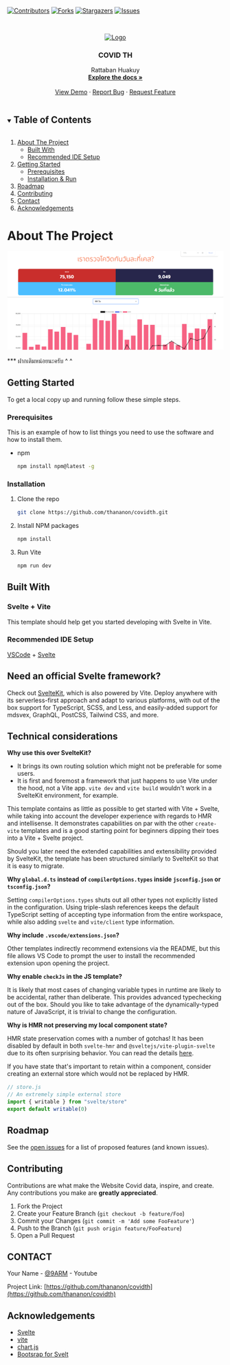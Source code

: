 [![Contributors][contributors-shield]][contributors-url]
[![Forks][forks-shield]][forks-url]
[![Stargazers][stars-shield]][stars-url]
[![Issues][issues-shield]][issues-url]

<!-- PROJECT LOGO -->
<br />
<p align="center">
  <a href="https://github.com/thananon/covidth">
    <img src="public/favicon.ico" alt="Logo" width="80" height="80">
  </a>

  <h3 align="center">COVID TH</h3>

  <p align="center">
    Rattaban Huakuy
    <br />
    <a href="https://github.com/thananon/covidth"><strong>Explore the docs »</strong></a>
    <br />
    <br />
    <a href="https://covidth.vercel.app/">View Demo</a>
    ·
    <a href="https://github.com/thananon/covidth/issues">Report Bug</a>
    ·
    <a href="https://github.com/thananon/covidth/issues">Request Feature</a>
  </p>
</p>

<!-- TABLE OF CONTENTS -->
<details open="open">
  <summary><h2 style="display: inline-block">Table of Contents</h2></summary>
  <ol>
    <li>
      <a href="#about-the-project">About The Project</a>
      <ul>
        <li><a href="#built-with">Built With</a></li>
        <li><a href="#Recommended IDE Setup">Recommended IDE Setup</a></li>
      </ul>
    </li>
    <li>
      <a href="#getting-started">Getting Started</a>
      <ul>
        <li><a href="#prerequisites">Prerequisites</a></li>
        <li><a href="#installation">Installation & Run</a></li>
      </ul>
    </li>
    <!-- <li><a href="#usage">Usage</a></li> -->
    <li><a href="#roadmap">Roadmap</a></li>
    <li><a href="#contributing">Contributing</a></li>
    <!-- <li><a href="#license">License</a></li> -->
    <li><a href="#contact">Contact</a></li>
    <li><a href="#acknowledgements">Acknowledgements</a></li>
  </ol>
</details>


<!-- ABOUT THE PROJECT -->
# About The Project
[![Product Name Screen Shot][product-screenshot]](https://covidth.vercel.app/)


*** ฝากเติมหน่อยนะครับ ^ ^

<!-- GETTING STARTED -->
## Getting Started

To get a local copy up and running follow these simple steps.

### Prerequisites

This is an example of how to list things you need to use the software and how to install them.
* npm
  ```sh
  npm install npm@latest -g
  ```

### Installation

1. Clone the repo
   ```sh
   git clone https://github.com/thananon/covidth.git
   ```
2. Install NPM packages
   ```sh
   npm install
   ```
3. Run Vite
   ```sh
   npm run dev
   ```

<!-- USAGE EXAMPLES -->
<!-- ## Usage

Use this space to show useful examples of how a project can be used. Additional screenshots, code examples and demos work well in this space. You may also link to more resources.

_For more examples, please refer to the [Documentation](https://example.com)_ -->

## Built With
### Svelte + Vite
This template should help get you started developing with Svelte in Vite.

### Recommended IDE Setup

[VSCode](https://code.visualstudio.com/) + [Svelte](https://marketplace.visualstudio.com/items?itemName=svelte.svelte-vscode)

## Need an official Svelte framework?

Check out [SvelteKit](https://github.com/sveltejs/kit#readme), which is also powered by Vite. Deploy anywhere with its serverless-first approach and adapt to various platforms, with out of the box support for TypeScript, SCSS, and Less, and easily-added support for mdsvex, GraphQL, PostCSS, Tailwind CSS, and more.

## Technical considerations

**Why use this over SvelteKit?**

- It brings its own routing solution which might not be preferable for some users.
- It is first and foremost a framework that just happens to use Vite under the hood, not a Vite app.
  `vite dev` and `vite build` wouldn't work in a SvelteKit environment, for example.

This template contains as little as possible to get started with Vite + Svelte, while taking into account the developer experience with regards to HMR and intellisense. It demonstrates capabilities on par with the other `create-vite` templates and is a good starting point for beginners dipping their toes into a Vite + Svelte project.

Should you later need the extended capabilities and extensibility provided by SvelteKit, the template has been structured similarly to SvelteKit so that it is easy to migrate.

**Why `global.d.ts` instead of `compilerOptions.types` inside `jsconfig.json` or `tsconfig.json`?**

Setting `compilerOptions.types` shuts out all other types not explicitly listed in the configuration. Using triple-slash references keeps the default TypeScript setting of accepting type information from the entire workspace, while also adding `svelte` and `vite/client` type information.

**Why include `.vscode/extensions.json`?**

Other templates indirectly recommend extensions via the README, but this file allows VS Code to prompt the user to install the recommended extension upon opening the project.

**Why enable `checkJs` in the JS template?**

It is likely that most cases of changing variable types in runtime are likely to be accidental, rather than deliberate. This provides advanced typechecking out of the box. Should you like to take advantage of the dynamically-typed nature of JavaScript, it is trivial to change the configuration.

**Why is HMR not preserving my local component state?**

HMR state preservation comes with a number of gotchas! It has been disabled by default in both `svelte-hmr` and `@sveltejs/vite-plugin-svelte` due to its often surprising behavior. You can read the details [here](https://github.com/rixo/svelte-hmr#svelte-hmr).

If you have state that's important to retain within a component, consider creating an external store which would not be replaced by HMR.

```js
// store.js
// An extremely simple external store
import { writable } from "svelte/store"
export default writable(0)
```

## Roadmap

See the [open issues](https://github.com/thananon/covidth/issues) for a list of proposed features (and known issues).


<!-- CONTRIBUTING -->
## Contributing

Contributions are what make the Website Covid data, inspire, and create. Any contributions you make are **greatly appreciated**.

1. Fork the Project
2. Create your Feature Branch (`git checkout -b feature/Foo`)
3. Commit your Changes (`git commit -m 'Add some FooFeature'`)
4. Push to the Branch (`git push origin feature/FooFeature`)
5. Open a Pull Request

<!-- LICENSE -->
<!-- ## License

Distributed under the MIT License. See `LICENSE` for more information. -->
<!-- ROADMAP -->


<!-- CONTACT -->
## CONTACT

Your Name - [@9ARM](https://www.youtube.com/channel/UCoiEtD4v1qMAqHV5MDI5Qpg) - Youtube

Project Link: [https://github.com/thananon/covidth](https://github.com/thananon/covidth)

<!-- ACKNOWLEDGEMENTS -->
## Acknowledgements

* [Svelte](https://svelte.dev/)
* [vite](https://vitejs.dev/)
* [chart.js](https://www.chartjs.org/)
* [Bootsrap for Svelt](https://sveltestrap.js.org/?path=/story/components--get-started)


[contributors-shield]: https://img.shields.io/github/contributors/thananon/covidth.svg?style=for-the-badge
[contributors-url]: https://github.com/thananon/covidth/graphs/contributors
[forks-shield]: https://img.shields.io/github/forks/thananon/covidth.svg?style=for-the-badge
[forks-url]: https://github.com/thananon/covidth/network/members
[stars-shield]: https://img.shields.io/github/stars/thananon/covidth.svg?style=for-the-badge
[stars-url]: https://github.com/thananon/covidth/stargazers
[issues-shield]: https://img.shields.io/github/issues/thananon/covidth.svg?style=for-the-badge
[issues-url]: https://github.com/thananon/covidth/issues
[product-screenshot]: public/rattaban_huakuy_v2.png

